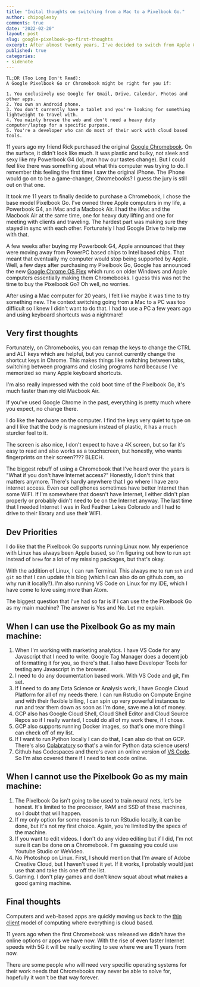```yaml
---
title: "Inital thoughts on switching from a Mac to a Pixelbook Go."
author: chipoglesby
comments: true
date: "2022-02-20"
layout: post
slug: google-pixelbook-go-first-thoughts
excerpt: After almost twenty years, I've decided to switch from Apple Computers a Google Pixelbook Go. Is it going to work for all of my needs?
published: true
categories:
- sidenote
---
```


```
TL;DR (Too Long Don't Read):
A Google Pixelbook Go or Chromebook might be right for you if:
 
1. You exclusively use Google for Gmail, Drive, Calendar, Photos and other apps.
2. You own an Android phone.
3. You don't currently have a tablet and you're looking for something lightweight to travel with.
4. You mainly browse the web and don't need a heavy duty computer/laptop for a specific purpose.
5. You're a developer who can do most of their work with cloud based tools.
```
 
11 years ago my friend Rick purchased the original
[Google Chromebook](https://en.wikipedia.org/wiki/Chromebook). On the surface,
it didn't look like much. It was plastic and bulky, not sleek and sexy like my
Powerbook G4 (lol, man how our tastes change). But I could feel like there
was something about what this computer was trying to do. I remember this feeling
the first time I saw the original iPhone. The iPhone would go on to be a
game-changer, Chromebooks? I guess the jury is still out on that one.
 
It took me 11 years to finally decide to purchase a Chromebook, I chose the base
model Pixelbook Go. I've owned three Apple computers in my life, a Powerbook G4,
an iMac and a Macbook Air. I had the iMac and the Macbook Air at the same time, one
for heavy duty lifting and one for meeting with clients and traveling. The hardest
part was making sure they stayed in sync with each other. Fortunately I had Google Drive
to help me with that.
 
A few weeks after buying my Powerbook G4, Apple announced that they were moving away
from PowerPC based chips to Intel based chips. That meant that eventually my computer
would stop being supported by Apple. Well, a few days after purchasing my Pixelbook Go,
Google has announced the new [Google Chrome OS Flex](https://chromeenterprise.google/os/chromeosflex/)
which runs on older Windows and Apple computers essentially making them Chromebooks.
I guess this was not the time to buy the Pixelbook Go? Oh well, no worries.
 
After using a Mac computer for 20 years, I felt like maybe it was time to try
something new. The context switching going from a Mac to a PC was too difficult
so I knew I didn't want to do that. I had to use a PC a few years ago and
using keyboard shortcuts was a nightmare!
 
## Very first thoughts
 
Fortunately, on Chromebooks, you can remap the keys to change the CTRL and ALT
keys which are helpful, but you cannot currently change the shortcut keys in
Chrome. This makes things like switching between tabs, switching between programs
and closing programs hard because I've memorized so many Apple keyboard shortcuts.
 
I'm also really impressed with the cold boot time of the Pixelbook Go, it's much
faster than my old Macbook Air.
 
If you've used Google Chrome in the past, everything is pretty much where you expect, no change there.
 
I do like the hardware on the computer. I find the keys very quiet to type on
and I like that the body is magnesium instead of plastic, it has a much
sturdier feel to it.
 
The screen is also nice, I don't expect to have a 4K screen, but so far it's
easy to read and also works as a touchscreen, but honestly, who wants fingerprints
on their screen???? BLECH.
 
The biggest rebuff of using a Chromebook that I've heard over the years is
"What if you don't have Internet access?" Honestly, I don't think that matters
anymore. There's hardly anywhere that I go where I have zero internet access.
Even our cell phones sometimes have better Internet than some WIFI. If I'm
somewhere that doesn't have Internet, I either didn't plan properly or probably
didn't need to be on the Internet anyway. The last time that I needed Internet
I was in Red Feather Lakes Colorado and I had to drive to their library and use
their WIFI.
 
## Dev Priorities
 
I do like that the Pixelbook Go supports running Linux now. My experience with
Linux has always been Apple based, so I'm figuring out how to run `apt` instead
of `brew` for a lot of my missing packages, but that's okay.
 
With the addition of Linux, I can run Terminal. This always me to run `ssh`
and `git` so that I can update this blog
(which I can also do on github.com, so why run it locally?). I'm also running
VS Code on Linux for my IDE, which I have come to love using more than Atom.
 
The biggest question that I've had so far is if I can use the the Pixelbook Go
as my main machine? The answer is Yes and No. Let me explain.
 
## When I can use the Pixelbook Go as my main machine:
 
1. When I'm working with marketing analytics. I have VS Code for any
Javascript that I need to write. Google Tag Manager does a decent job of
formatting it for you, so there's that. I also have Developer Tools for testing
any Javascript in the browser.
2. I need to do any documentation based work. With VS Code and git, I'm set.
3. If I need to do any Data Science or Analysis work, I have Google Cloud
Platform for all of my needs there. I can run Rstudio on Compute Engine and
with their flexible billing, I can spin up very powerful instances to run and
tear them down as soon as I'm done, save me a lot of money.
4. GCP also has Google Cloud Shell, Cloud Shell Editor and Cloud Source Repos
so if I really wanted, I could do all of my work there, if I chose.
5. GCP also supports running Docker images, so that's one more thing I can
check off of my list.
6. If I want to run Python locally I can do that, I can also do that on GCP.
There's also [Colabratory](https://colab.research.google.com/) so that's a win
for Python data science users!
7. Github has Codespaces and there's even an online version of [VS Code](https://vscode.dev/).
So I'm also covered there if I need to test code online.
 
## When I cannot use the Pixelbook Go as my main machine:
1. The Pixelbook Go isn't going to be used to train neural nets, let's be honest.
It's limited to the processor, RAM and SSD of these machines, so I doubt that will
happen.
3. If my only option for some reason is to run RStudio locally, it can be done,
but it's not my first choice. Again, you're limited by the specs of the machine.
4. If you want to edit videos. I don't do any video editing but if I did, I'm
not sure it can be done on a Chromebook. I'm guessing you could use Youtube Studio
or WeVideo.
5. No Photoshop on Linux. First, I should mention that I'm aware of Adobe Creative
Cloud, but I haven't used it yet. If it works, I probably would just use that and
take this one off the list.
6. Gaming. I don't play games and don't know squat about what makes a good gaming machine.
 
## Final thoughts
Computers and web-based apps are quickly moving us back to
the [thin client](https://en.wikipedia.org/wiki/Thin_client) model of computing
where everything is cloud based.
 
11 years ago when the first Chromebook was released we didn't have the
online options or apps we have now. With the rise of even faster Internet speeds with 5G
it will be really exciting to see where we are 11 years from now.
 
There are some people who will need very specific operating systems for their work needs that
Chromebooks may never be able to solve for, hopefully it won't be that way
forever.
